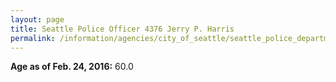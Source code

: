 ```yaml
---
layout: page
title: Seattle Police Officer 4376 Jerry P. Harris
permalink: /information/agencies/city_of_seattle/seattle_police_department/copbook/4376/
---
```


**Age as of Feb. 24, 2016:** 60.0
